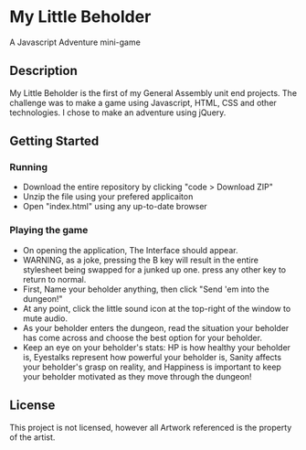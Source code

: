 # My Little Beholder

A Javascript Adventure mini-game

## Description

My Little Beholder is the first of my General Assembly unit end projects. The challenge was to make a game using Javascript, HTML, CSS and other technologies. I chose to make an adventure using jQuery.

## Getting Started

### Running

* Download the entire repository by clicking "code > Download ZIP"
* Unzip the file using your prefered applicaiton
* Open "index.html" using any up-to-date browser

### Playing the game

* On opening the application, The Interface should appear.
* WARNING, as a joke, pressing the B key will result in the entire stylesheet being swapped for a junked up one. press any other key to return to normal.
* First, Name your beholder anything, then click "Send 'em into the dungeon!"
* At any point, click the little sound icon at the top-right of the window to mute audio.
* As your beholder enters the dungeon, read the situation your beholder has come across and choose the best option for your beholder.
* Keep an eye on your beholder's stats: HP is how healthy your beholder is, Eyestalks represent how powerful your beholder is, Sanity affects your beholder's grasp on reality, and Happiness is important to keep your beholder motivated as they move through the dungeon!

## License

This project is not licensed, however all Artwork referenced is the property of the artist.
